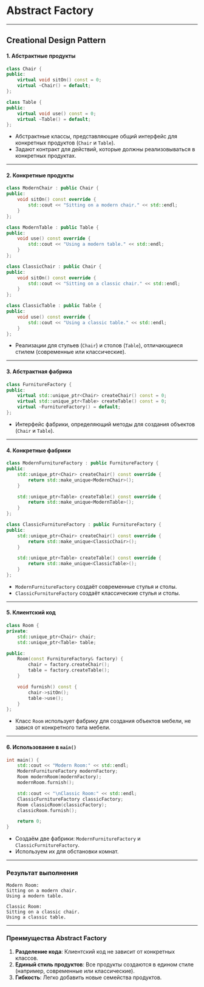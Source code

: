 # Abstract Factory
---
**Creational Design Pattern** 
---

#### **1. Абстрактные продукты**
```cpp
class Chair {
public:
    virtual void sitOn() const = 0;
    virtual ~Chair() = default;
};

class Table {
public:
    virtual void use() const = 0;
    virtual ~Table() = default;
};
```
- Абстрактные классы, представляющие общий интерфейс для конкретных продуктов (`Chair` и `Table`).
- Задают контракт для действий, которые должны реализовываться в конкретных продуктах.

---

#### **2. Конкретные продукты**
```cpp
class ModernChair : public Chair {
public:
    void sitOn() const override {
        std::cout << "Sitting on a modern chair." << std::endl;
    }
};

class ModernTable : public Table {
public:
    void use() const override {
        std::cout << "Using a modern table." << std::endl;
    }
};

class ClassicChair : public Chair {
public:
    void sitOn() const override {
        std::cout << "Sitting on a classic chair." << std::endl;
    }
};

class ClassicTable : public Table {
public:
    void use() const override {
        std::cout << "Using a classic table." << std::endl;
    }
};
```
- Реализации для стульев (`Chair`) и столов (`Table`), отличающиеся стилем (современные или классические).

---

#### **3. Абстрактная фабрика**
```cpp
class FurnitureFactory {
public:
    virtual std::unique_ptr<Chair> createChair() const = 0;
    virtual std::unique_ptr<Table> createTable() const = 0;
    virtual ~FurnitureFactory() = default;
};
```
- Интерфейс фабрики, определяющий методы для создания объектов (`Chair` и `Table`).

---

#### **4. Конкретные фабрики**
```cpp
class ModernFurnitureFactory : public FurnitureFactory {
public:
    std::unique_ptr<Chair> createChair() const override {
        return std::make_unique<ModernChair>();
    }

    std::unique_ptr<Table> createTable() const override {
        return std::make_unique<ModernTable>();
    }
};

class ClassicFurnitureFactory : public FurnitureFactory {
public:
    std::unique_ptr<Chair> createChair() const override {
        return std::make_unique<ClassicChair>();
    }

    std::unique_ptr<Table> createTable() const override {
        return std::make_unique<ClassicTable>();
    }
};
```
- `ModernFurnitureFactory` создаёт современные стулья и столы.
- `ClassicFurnitureFactory` создаёт классические стулья и столы.

---

#### **5. Клиентский код**
```cpp
class Room {
private:
    std::unique_ptr<Chair> chair;
    std::unique_ptr<Table> table;

public:
    Room(const FurnitureFactory& factory) {
        chair = factory.createChair();
        table = factory.createTable();
    }

    void furnish() const {
        chair->sitOn();
        table->use();
    }
};
```
- Класс `Room` использует фабрику для создания объектов мебели, не завися от конкретного типа мебели.

---

#### **6. Использование в `main()`**
```cpp
int main() {
    std::cout << "Modern Room:" << std::endl;
    ModernFurnitureFactory modernFactory;
    Room modernRoom(modernFactory);
    modernRoom.furnish();

    std::cout << "\nClassic Room:" << std::endl;
    ClassicFurnitureFactory classicFactory;
    Room classicRoom(classicFactory);
    classicRoom.furnish();

    return 0;
}
```
- Создаём две фабрики: `ModernFurnitureFactory` и `ClassicFurnitureFactory`.
- Используем их для обстановки комнат.

---

### **Результат выполнения**
```
Modern Room:
Sitting on a modern chair.
Using a modern table.

Classic Room:
Sitting on a classic chair.
Using a classic table.
```

---

### **Преимущества Abstract Factory**
1. **Разделение кода**: Клиентский код не зависит от конкретных классов.
2. **Единый стиль продуктов**: Все продукты создаются в едином стиле (например, современные или классические).
3. **Гибкость**: Легко добавить новые семейства продуктов.